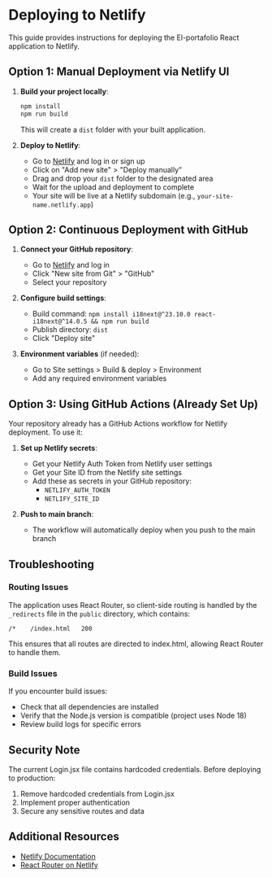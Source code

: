 # Deploying to Netlify

This guide provides instructions for deploying the El-portafolio React application to Netlify.

## Option 1: Manual Deployment via Netlify UI

1. **Build your project locally**:
   ```bash
   npm install
   npm run build
   ```
   This will create a `dist` folder with your built application.

2. **Deploy to Netlify**:
   - Go to [Netlify](https://app.netlify.com/) and log in or sign up
   - Click on "Add new site" > "Deploy manually"
   - Drag and drop your `dist` folder to the designated area
   - Wait for the upload and deployment to complete
   - Your site will be live at a Netlify subdomain (e.g., `your-site-name.netlify.app`)

## Option 2: Continuous Deployment with GitHub

1. **Connect your GitHub repository**:
   - Go to [Netlify](https://app.netlify.com/) and log in
   - Click "New site from Git" > "GitHub"
   - Select your repository

2. **Configure build settings**:
   - Build command: `npm install i18next@^23.10.0 react-i18next@^14.0.5 && npm run build`
   - Publish directory: `dist`
   - Click "Deploy site"

3. **Environment variables** (if needed):
   - Go to Site settings > Build & deploy > Environment
   - Add any required environment variables

## Option 3: Using GitHub Actions (Already Set Up)

Your repository already has a GitHub Actions workflow for Netlify deployment. To use it:

1. **Set up Netlify secrets**:
   - Get your Netlify Auth Token from Netlify user settings
   - Get your Site ID from the Netlify site settings
   - Add these as secrets in your GitHub repository:
     - `NETLIFY_AUTH_TOKEN`
     - `NETLIFY_SITE_ID`

2. **Push to main branch**:
   - The workflow will automatically deploy when you push to the main branch

## Troubleshooting

### Routing Issues
The application uses React Router, so client-side routing is handled by the `_redirects` file in the `public` directory, which contains:
```
/*    /index.html   200
```

This ensures that all routes are directed to index.html, allowing React Router to handle them.

### Build Issues
If you encounter build issues:
- Check that all dependencies are installed
- Verify that the Node.js version is compatible (project uses Node 18)
- Review build logs for specific errors

## Security Note

The current Login.jsx file contains hardcoded credentials. Before deploying to production:

1. Remove hardcoded credentials from Login.jsx
2. Implement proper authentication
3. Secure any sensitive routes and data

## Additional Resources

- [Netlify Documentation](https://docs.netlify.com/)
- [React Router on Netlify](https://docs.netlify.com/routing/redirects/rewrites-proxies/#history-pushstate-and-single-page-apps)